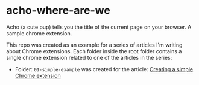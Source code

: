 # acho-where-are-we
Acho (a cute pup) tells you the title of the current page on your browser. A sample chrome extension.

This repo was created as an example for a series of articles I'm writing about Chrome extensions. Each folder inside the root folder contains a single chrome extension related to one of the articles in the series:

- Folder: `01-simple-example` was created for the article: [Creating a simple Chrome extension](https://dev.to/paulasantamaria/creating-a-simple-chrome-extension-36m)